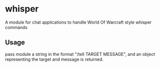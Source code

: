 # whisper
A module for chat applications to handle World Of Warcraft style whisper commands
## Usage
pass module a string in the format "/tell TARGET MESSAGE", and an object representing the target and message is returned.
